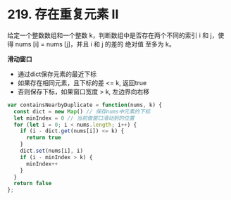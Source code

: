 # 219. 存在重复元素 II
给定一个整数数组和一个整数 k，判断数组中是否存在两个不同的索引 i 和 j，使得 nums [i] = nums [j]，并且 i 和 j 的差的 绝对值 至多为 k。

**滑动窗口**
- 通过dict保存元素的最近下标
- 如果存在相同元素，且下标的差 <= k, 返回true
- 否则保存下标，如果窗口宽度 > k, 左边界向右移
```js
var containsNearbyDuplicate = function(nums, k) {
  const dict = new Map() // 保存nums中元素的下标
  let minIndex = 0 // 当前做窗口滑动到的位置
  for (let i = 0; i < nums.length; i++) {
    if (i - dict.get(nums[i]) <= k) {
      return true
    }
    dict.set(nums[i], i)
    if (i - minIndex > k) {
      minIndex++
    }
  }
  return false
};
```